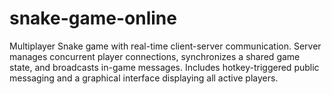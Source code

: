 # snake-game-online
Multiplayer Snake game with real-time client-server communication. Server manages concurrent player connections, synchronizes a shared game state, and broadcasts in-game messages. Includes hotkey-triggered public messaging and a graphical interface displaying all active players.
